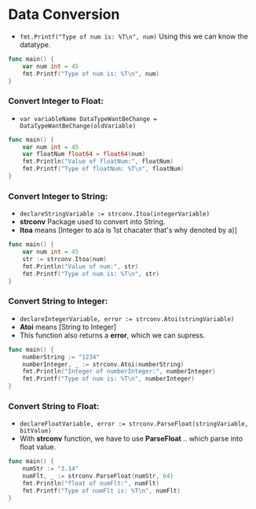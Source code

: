 # Data Conversion
- `fmt.Printf("Type of num is: %T\n", num)` Using this we can know the datatype.
``` Go
func main() {
	var num int = 45
	fmt.Printf("Type of num is: %T\n", num)
}
```
### Convert Integer to Float:
- `var variableName DataTypeWantBeChange = DataTypeWantBeChange(oldVariable)`
``` Go
func main() {
	var num int = 45
	var floatNum float64 = float64(num)
	fmt.Println("Value of floatNum:", floatNum)
	fmt.Printf("Type of floatNum: %T\n", floatNum)
}
```
### Convert Integer to String:
- `declareStringVariable := strconv.Itoa(integerVariable)`
- **strconv** Package used to convert into String.
- **Itoa** means [Integer to a(a is 1st chacater that's why denoted by a)]
``` Go
func main() {
	var num int = 45
	str := strconv.Itoa(num)
	fmt.Println("Value of num:", str)
	fmt.Printf("Type of num is: %T\n", str)
}
```
### Convert String to Integer:
- `declareIntegerVariable, error := strconv.Atoi(stringVariable)`
- **Atoi** means [String to Integer]
- This function also returns a **error**, which we can supress.
``` Go
func main() {
	numberString := "1234"
	numberInteger, _ := strconv.Atoi(numberString)
	fmt.Println("Integer of numberInteger:", numberInteger)
	fmt.Printf("Type of num is: %T\n", numberInteger)
}
```
### Convert String to Float:
- `declareFloatVariable, error := strconv.ParseFloat(stringVariable, bitValue)`
- With **strconv** function, we have to use **ParseFloat** .. which parse into float value.
``` Go
func main() {
	numStr := "3.14"
	numFlt, _ := strconv.ParseFloat(numStr, 64)
	fmt.Println("float of numFlt:", numFlt)
	fmt.Printf("Type of numFlt is: %T\n", numFlt)
}
```